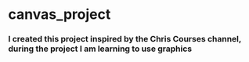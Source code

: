 # canvas_project

### I created this project inspired by the Chris Courses channel, during the project I am learning to use <canvas> graphics
